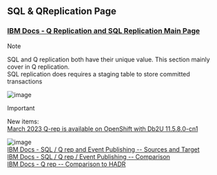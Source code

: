 ## SQL & QReplication Page
### [IBM Docs - Q Replication and SQL Replication Main Page](https://www.ibm.com/docs/en/idr/11.4.0?topic=q-replication-sql-replication)  
> [!NOTE]
> SQL and Q replication both have their unique value. This section mainly cover in Q replication.  
> SQL replication does requires a staging table to store committed transactions

![image](https://github.com/user-attachments/assets/4eb24e55-0d6c-4e17-9c9e-36308c0a7a16)  

> [!IMPORTANT]
> New items:  
> [March 2023 Q-rep is available on OpenShift with Db2U 11.5.8.0-cn1](https://github.com/DimSumDev/replication/blob/main/SQL_and_Q_Replication/2023-03-13_Replication_Qrep_for%20OpenShift_Standalone.pdf)  

![image](https://github.com/user-attachments/assets/89fe0317-f24f-4e89-b2fe-eb10d36d632a)  
[IBM Docs - SQL / Q rep and Event Publishing -- Sources and Target](https://www.ibm.com/docs/en/idr/11.4.0?topic=overviews-supported-sources-targets)  
[IBM Docs - SQL / Q rep / Event Publishing -- Comparison](https://www.ibm.com/docs/en/idr/11.4.0?topic=overviews-comparison-q-replication-sql-replication-event-publishing)  
[IBM Docs - Q rep -- Comparison to HADR](https://www.ibm.com/docs/en/idr/11.4.0?topic=po-comparison-q-replication-high-availability-disaster-recovery-hadr)  
